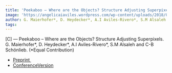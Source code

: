 ```yaml
---  
title: 'Peekaboo – Where are the Objects? Structure Adjusting Superpixels.'  
image: 'https://angelicaiaviles.wordpress.com/wp-content/uploads/2018/03/introfigc_5a2.png'  
author: G. Maierhofer*, D. Heydecker*, A.I Aviles-Rivero*, S.M Alsaleh and C-B Schönlieb. (*Equal Contribution) 
tags:   
---  
```

  
[C] —   Peekaboo – Where are the Objects? Structure Adjusting Superpixels.
G. Maierhofer*, D. Heydecker*, A.I Aviles-Rivero*, S.M Alsaleh and C-B Schönlieb. (*Equal Contribution) 
  
- [Preprint ](https://arxiv.org/abs/1802.02796)
- [ConferenceVersion](https://ieeexplore.ieee.org/document/8451822)  
        